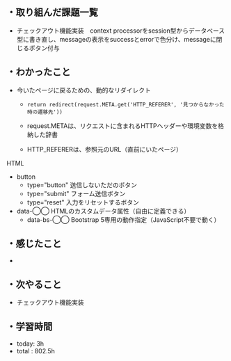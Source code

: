 ## ・取り組んだ課題一覧
- チェックアウト機能実装　context processorをsession型からデータベース型に書き直し、messageの表示をsuccessとerrorで色分け、messageに閉じるボタン付与

## ・わかったこと
- 今いたページに戻るための、動的なリダイレクト
  - `return redirect(request.META.get('HTTP_REFERER', '見つからなかった時の遷移先'))`

  - request.METAは、リクエストに含まれるHTTPヘッダーや環境変数を格納した辞書
  - HTTP_REFERERは、参照元のURL（直前にいたページ）

HTML
- button
  - type="button" 送信しないただのボタン
  - type="submit" フォーム送信ボタン
  - type="reset"  入力をリセットするボタン
- data-◯◯ HTMLのカスタムデータ属性（自由に定義できる）
  - data-bs-◯◯ Bootstrap 5専用の動作指定（JavaScript不要で動く）

## ・感じたこと
- 

## ・次やること
- チェックアウト機能実装
　
## ・学習時間
- today: 3h
- total  : 802.5h 



